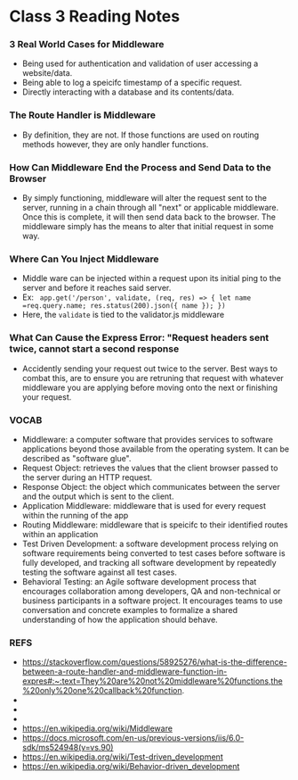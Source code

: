 # Class 3 Reading Notes

### 3 Real World Cases for Middleware
- Being used for authentication and validation of user accessing a website/data.
- Being able to log a speicifc timestamp of a specific request.
- Directly interacting with a database and its contents/data.

### The Route Handler is Middleware
- By definition, they are not. If those functions are used on routing methods however, they are only handler functions.

### How Can Middleware End the Process and Send Data to the Browser
- By simply functioning, middleware will alter the request sent to the server, running in a chain through all "next" or applicable middleware. Once this is complete, it will then send data back to the browser. The middleware simply has the means to alter that initial request in some way.

### Where Can You Inject Middleware
- Middle ware can be injected within a request upon its initial ping to the server and before it reaches said server.
- Ex: ` app.get('/person', validate, (req, res) => { let name =req.query.name; res.status(200).json({ name }); })`
- Here, the `validate` is tied to the validator.js middleware

### What Can Cause the Express Error: "Request headers sent twice, cannot start a second response
- Accidently sending your request out twice to the server. Best ways to combat this, are to ensure you are retruning that request with whatever middleware you are applying before moving onto the next or finishing your request.

### VOCAB
- Middleware: a computer software that provides services to software applications beyond those available from the operating system. It can be described as "software glue".
- Request Object: retrieves the values that the client browser passed to the server during an HTTP request.
- Response Object: the object which communicates between the server and the output which is sent to the client.
- Application Middleware: middleware that is used for every request within the running of the app
- Routing Middleware: middleware that is speicifc to their identified routes within an application
- Test Driven Development: a software development process relying on software requirements being converted to test cases before software is fully developed, and tracking all software development by repeatedly testing the software against all test cases.
- Behavioral Testing: an Agile software development process that encourages collaboration among developers, QA and non-technical or business participants in a software project. It encourages teams to use conversation and concrete examples to formalize a shared understanding of how the application should behave.


### REFS
- https://stackoverflow.com/questions/58925276/what-is-the-difference-between-a-route-handler-and-middleware-function-in-expres#:~:text=They%20are%20not%20middleware%20functions,the%20only%20one%20callback%20function.
- 
- 
- 
- https://en.wikipedia.org/wiki/Middleware
- https://docs.microsoft.com/en-us/previous-versions/iis/6.0-sdk/ms524948(v=vs.90)
- https://en.wikipedia.org/wiki/Test-driven_development
- https://en.wikipedia.org/wiki/Behavior-driven_development
